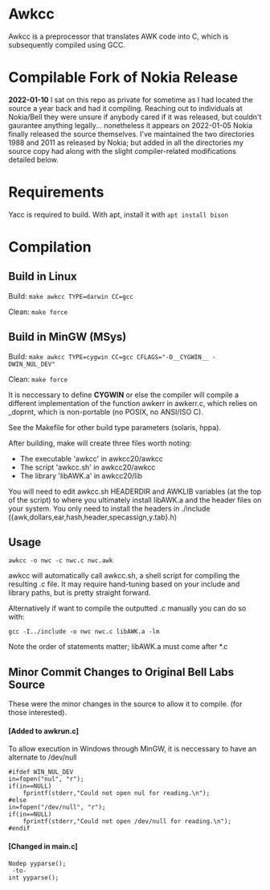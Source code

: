 # Awkcc

Awkcc is a preprocessor that translates AWK code into C, which is subsequently compiled using GCC.

# Compilable Fork of Nokia Release

**2022-01-10** I sat on this repo as private for sometime as I had located the source a year back and had it compiling.  Reaching out to individuals at Nokia/Bell they were unsure if anybody cared if it was released, but couldn't gaurantee anything legally... nonetheless it appears on 2022-01-05 Nokia finally released the source themselves.  I've maintained the two directories 1988 and 2011 as released by Nokia; but added in all the directories my source copy had along with the slight compiler-related modifications detailed below.

# Requirements

Yacc is required to  build.  With apt, install it with `apt install bison`

# Compilation

## Build in Linux
Build: `make awkcc TYPE=darwin CC=gcc`

Clean: `make force`

## Build in MinGW (MSys)
Build: `make awkcc TYPE=cygwin CC=gcc CFLAGS="-D__CYGWIN__ -DWIN_NUL_DEV"`

Clean: `make force`

It is neccessary to define __CYGWIN__ or else the compiler will compile a different implementation of the function awkerr in awkerr.c, which relies on _doprnt, which is non-portable (no POSIX, no ANSI/ISO C).

See the Makefile for other build type parameters (solaris, hppa).

After building, make will create three files worth noting:

* The executable 'awkcc' in awkcc20/awkcc
* The script 'awkcc.sh' in awkcc20/awkcc 
* The library 'libAWK.a' in awkcc20/lib

You will need to edit awkcc.sh HEADERDIR and AWKLIB variables (at the top of the script) to where you ultimately install libAWK.a and the header files on your system.  You only need to install the headers in ./include ({awk,dollars,ear,hash,header,specassign,y.tab}.h)

## Usage
    awkcc -o nwc -c nwc.c nwc.awk

awkcc will automatically call awkcc.sh, a shell script for compiling the resulting .c file.
It may require hand-tuning based on your include and library paths, but is pretty straight forward.

Alternatively if want to compile the outputted .c manually you can do so with:

    gcc -I../include -o nwc nwc.c libAWK.a -lm

Note the order of statements matter; libAWK.a must come after *.c

## Minor Commit Changes to Original Bell Labs Source

These were the minor changes in the source to allow it to compile. (for those interested).

#### [Added to awkrun.c]

To allow execution in Windows through MinGW, it is neccessary to have an alternate to /dev/null

	#ifdef WIN_NUL_DEV
	in=fopen("nul", "r");
	if(in==NULL)
		fprintf(stderr,"Could not open nul for reading.\n");
	#else
	in=fopen("/dev/null", "r");
	if(in==NULL)
		fprintf(stderr,"Could not open /dev/null for reading.\n");	
	#endif


#### [Changed in main.c]

    Nodep yyparse();
     -to-
    int yyparse();
